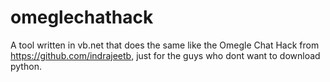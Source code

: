 # omeglechathack
A tool written in vb.net that does the same like the Omegle Chat Hack from https://github.com/indrajeetb, just for the guys who dont want to download python.

